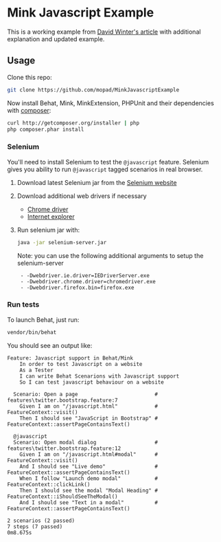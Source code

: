 Mink Javascript Example
=======================

This is a working example from [David Winter's article](http://davidwinter.me/articles/2012/01/14/testing-javascript-websites-with-behat/) with additional explanation and updated example.

## Usage 

Clone this repo:

``` bash
git clone https://github.com/mopad/MinkJavascriptExample
```

Now install Behat, Mink, MinkExtension, PHPUnit and their dependencies with [composer](http://getcomposer.org/):

``` bash
curl http://getcomposer.org/installer | php
php composer.phar install
```

### Selenium

You'll need to install Selenium to test the `@javascript` feature.
Selenium gives you ability to run `@javascript` tagged scenarios in real browser.

1. Download latest Selenium jar from the [Selenium website](http://seleniumhq.org/download/)

2. Download additional web drivers if necessary 
    - [Chrome driver](http://code.google.com/p/chromedriver/downloads/list)
    - [Internet explorer](http://code.google.com/p/selenium/downloads/list)

3. Run selenium jar with:

    ``` bash
    java -jar selenium-server.jar
    ```
    Note: you can use the following additional arguments to setup the selenium-server

        - -Dwebdriver.ie.driver=IEDriverServer.exe
        - -Dwebdriver.chrome.driver=chromedriver.exe
        - -Dwebdriver.firefox.bin=firefox.exe
    

### Run tests

To launch Behat, just run:

``` bash
vendor/bin/behat
```

You should see an output like:

``` gherkin
Feature: Javascript support in Behat/Mink
    In order to test Javascript on a website
    As a Tester
    I can write Behat Scenarions with Javascript support
    So I can test javascript behaviour on a website

  Scenario: Open a page                         # features\twitter.bootstrap.feature:7
    Given I am on "/javascript.html"            # FeatureContext::visit()
    Then I should see "JavaScript in Bootstrap" # FeatureContext::assertPageContainsText()

  @javascript
  Scenario: Open modal dialog                   # features\twitter.bootstrap.feature:12
    Given I am on "/javascript.html#modal"      # FeatureContext::visit()
    And I should see "Live demo"                # FeatureContext::assertPageContainsText()
    When I follow "Launch demo modal"           # FeatureContext::clickLink()
    Then I should see the modal "Modal Heading" # FeatureContext::iShouldSeeTheModal()
    And I should see "Text in a modal"          # FeatureContext::assertPageContainsText()

2 scenarios (2 passed)
7 steps (7 passed)
0m8.675s
```
